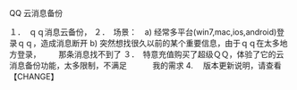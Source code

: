 
QQ 云消息备份

１．　ｑｑ消息云备份，
２．　场景：　a) 经常多平台(win7,mac,ios,android)登录ｑｑ，造成消息断开
            b) 突然想找很久以前的某个重要信息，由于ｑｑ在太多地方登录，
            　　那条消息找不到了
３．　特意充值购买了超级ＱＱ，体验了它的云消息备份功能，太多限制，不满足
　　　我的需求
4. 　版本更新说明，请查看　【CHANGE】
